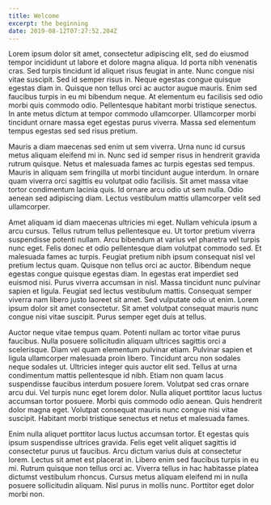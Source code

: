 ```yaml
---
title: Welcome
excerpt: the beginning
date: 2019-08-12T07:27:52.204Z
---
```

Lorem ipsum dolor sit amet, consectetur adipiscing elit, sed do eiusmod tempor incididunt ut labore et dolore magna aliqua. Id porta nibh venenatis cras. Sed turpis tincidunt id aliquet risus feugiat in ante. Nunc congue nisi vitae suscipit. Sed id semper risus in. Neque egestas congue quisque egestas diam in. Quisque non tellus orci ac auctor augue mauris. Enim sed faucibus turpis in eu mi bibendum neque. At elementum eu facilisis sed odio morbi quis commodo odio. Pellentesque habitant morbi tristique senectus. In ante metus dictum at tempor commodo ullamcorper. Ullamcorper morbi tincidunt ornare massa eget egestas purus viverra. Massa sed elementum tempus egestas sed sed risus pretium.



Mauris a diam maecenas sed enim ut sem viverra. Urna nunc id cursus metus aliquam eleifend mi in. Nunc sed id semper risus in hendrerit gravida rutrum quisque. Netus et malesuada fames ac turpis egestas sed tempus. Mauris in aliquam sem fringilla ut morbi tincidunt augue interdum. In ornare quam viverra orci sagittis eu volutpat odio facilisis. Sit amet massa vitae tortor condimentum lacinia quis. Id ornare arcu odio ut sem nulla. Odio aenean sed adipiscing diam. Lectus vestibulum mattis ullamcorper velit sed ullamcorper.



Amet aliquam id diam maecenas ultricies mi eget. Nullam vehicula ipsum a arcu cursus. Tellus rutrum tellus pellentesque eu. Ut tortor pretium viverra suspendisse potenti nullam. Arcu bibendum at varius vel pharetra vel turpis nunc eget. Felis donec et odio pellentesque diam volutpat commodo sed. Et malesuada fames ac turpis. Feugiat pretium nibh ipsum consequat nisl vel pretium lectus quam. Quisque non tellus orci ac auctor. Bibendum neque egestas congue quisque egestas diam. In egestas erat imperdiet sed euismod nisi. Purus viverra accumsan in nisl. Massa tincidunt nunc pulvinar sapien et ligula. Feugiat sed lectus vestibulum mattis. Consequat semper viverra nam libero justo laoreet sit amet. Sed vulputate odio ut enim. Lorem ipsum dolor sit amet consectetur. Sit amet volutpat consequat mauris nunc congue nisi vitae suscipit. Purus semper eget duis at tellus.



Auctor neque vitae tempus quam. Potenti nullam ac tortor vitae purus faucibus. Nulla posuere sollicitudin aliquam ultrices sagittis orci a scelerisque. Diam vel quam elementum pulvinar etiam. Pulvinar sapien et ligula ullamcorper malesuada proin libero. Tincidunt arcu non sodales neque sodales ut. Ultricies integer quis auctor elit sed. Tellus at urna condimentum mattis pellentesque id nibh. Etiam non quam lacus suspendisse faucibus interdum posuere lorem. Volutpat sed cras ornare arcu dui. Vel turpis nunc eget lorem dolor. Nulla aliquet porttitor lacus luctus accumsan tortor posuere. Morbi quis commodo odio aenean. Quis hendrerit dolor magna eget. Volutpat consequat mauris nunc congue nisi vitae suscipit. Habitant morbi tristique senectus et netus et malesuada fames.



Enim nulla aliquet porttitor lacus luctus accumsan tortor. Et egestas quis ipsum suspendisse ultrices gravida. Felis eget velit aliquet sagittis id consectetur purus ut faucibus. Arcu dictum varius duis at consectetur lorem. Lectus sit amet est placerat in. Libero enim sed faucibus turpis in eu mi. Rutrum quisque non tellus orci ac. Viverra tellus in hac habitasse platea dictumst vestibulum rhoncus. Cursus metus aliquam eleifend mi in nulla posuere sollicitudin aliquam. Nisl purus in mollis nunc. Porttitor eget dolor morbi non.
